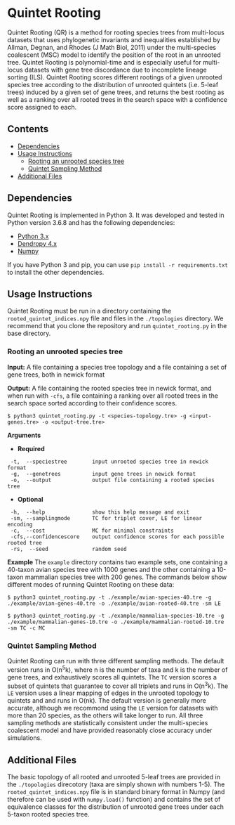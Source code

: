 # Quintet Rooting

Quintet Rooting (QR) is a method for rooting species trees from multi-locus datasets that uses phylogenetic invariants and inequalities established by Allman, Degnan, and Rhodes (J Math Biol, 2011) under the multi-species coalescent (MSC) model to identify the position of the root in an unrooted tree. Quintet Rooting is polynomial-time and is especially useful for multi-locus datasets with gene tree discordance due to incomplete lineage sorting (ILS). Quintet Rooting scores different rootings of a given unrooted species tree according to the distribution of unrooted quintets (i.e. 5-leaf trees) induced by a given set of gene trees, and returns the best rooting as well as a ranking over all rooted trees in the search space with a confidence score assigned to each.

## Contents
- [Dependencies](#dependencies)
- [Usage Instructions](#usage-instructions)
  * [Rooting an unrooted species tree](#rooting-an-unrooted-species-tree)
  * [Quintet Sampling Method](#quintet-sampling-method)
- [Additional Files](#additional-files)

## Dependencies
Quintet Rooting is implemented in Python 3. It was developed and tested in Python version 3.6.8 and has the following dependencies:
- [Python 3.x](https://www.python.org)
- [Dendropy 4.x](https://dendropy.org/index.html)
- [Numpy](https://numpy.org)

If you have Python 3 and pip, you can use `pip install -r requirements.txt` to install the other dependencies.

## Usage Instructions
Quintet Rooting must be run in a directory containing the `rooted_quintet_indices.npy` file and files in the `./topologies` directory. We recommend that you clone the repository and run `quintet_rooting.py` in the base directory.

### Rooting an unrooted species tree
**Input:** A file containing a species tree topology and a file containing a set of gene trees, both in newick format

**Output:** A file containing the rooted species tree in newick format, and when run with `-cfs`, a file containing a ranking over all rooted trees in the search space sorted according to their confidence scores.
```
$ python3 quintet_rooting.py -t <species-topology.tre> -g <input-genes.tre> -o <output-tree.tre>
```
**Arguments**
- **Required**
```
 -t,  --speciestree        input unrooted species tree in newick format
 -g,  --genetrees          input gene trees in newick format
 -o,  --output             output file containing a rooted species tree
```
- **Optional**
```
 -h,  --help               show this help message and exit
 -sm, --samplingmode       TC for triplet cover, LE for linear encoding
 -c,  --cost               MC for minimal constraints
 -cfs,--confidencescore    output confidence scores for each possible rooted tree
 -rs,  --seed              random seed
```
**Example**
The `example` directory contains two example sets, one containing a 40-taxon avian species tree with 1000 genes and the other containing a 10-taxon mammalian species tree with 200 genes. The commands below show different modes of running Quintet Rooting on these data:
```
$ python3 quintet_rooting.py -t ./example/avian-species-40.tre -g ./example/avian-genes-40.tre -o ./example/avian-rooted-40.tre -sm LE
```
```
$ python3 quintet_rooting.py -t ./example/mammalian-species-10.tre -g ./example/mammalian-genes-10.tre -o ./example/mammalian-rooted-10.tre -sm TC -c MC
```
### Quintet Sampling Method
Quintet Rooting can run with three different sampling methods. The default version runs in O(n<sup>5</sup>k), where n is the number of taxa and k is the number of gene trees, and exhaustively scores all quintets. The `TC` version scores a subset of quintets that guarantee to cover all triplets and runs in O(n<sup>3</sup>k). The `LE` version uses a linear mapping of edges in the unrooted topology to quintets and and runs in O(nk). The default version is generally more accurate, although we recommond using the `LE` version for datasets with more than 20 species, as the others will take longer to run. All three sampling methods are statistically consistent under the multi-species coalescent model and have provided reasonably close accuracy under simulations.

## Additional Files
The basic topology of all rooted and unrooted 5-leaf trees are provided in the `./topologies` direcotory (taxa are simply shown with numbers 1-5). The `rooted_quintet_indices.npy` file is in standard binary format in Numpy (and therefore can be used with `numpy.load()` function) and contains the set of equivalence classes for the distribution of unrooted gene trees under each 5-taxon rooted species tree.
